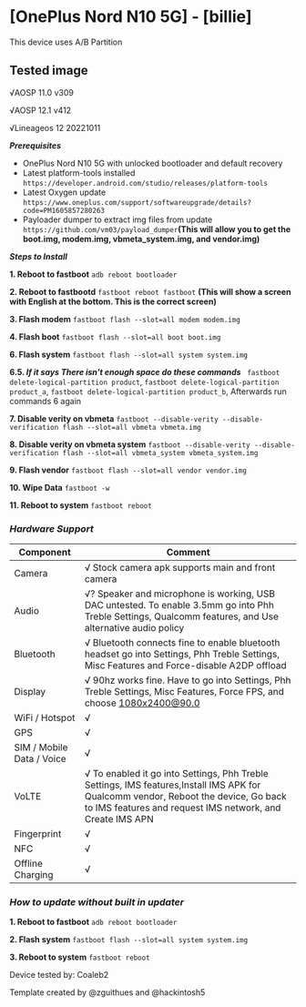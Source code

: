 # [OnePlus Nord N10 5G] - [billie]

This device uses A/B Partition

## Tested image
√AOSP 11.0 v309

√AOSP 12.1 v412

√Lineageos 12 20221011

_**Prerequisites**_
* OnePlus Nord N10 5G with unlocked bootloader and default recovery
* Latest platform-tools installed `https://developer.android.com/studio/releases/platform-tools`
* Latest Oxygen update `https://www.oneplus.com/support/softwareupgrade/details?code=PM1605857280263`
* Payloader dumper to extract img files from update `https://github.com/vm03/payload_dumper`**(This will allow you to get the boot.img, modem.img, vbmeta_system.img, and vendor.img)**


_**Steps to Install**_

**1. Reboot to fastboot**
`adb reboot bootloader`

**2. Reboot to fastbootd**
`fastboot reboot fastboot` **(This will show a screen with English at the bottom. This is the correct screen)**

**3. Flash modem**
`fastboot flash --slot=all modem modem.img`

**4. Flash boot**
`fastboot flash --slot=all boot boot.img`


**6. Flash system**
`fastboot flash --slot=all system system.img`

**6.5. _If it says There isn't enough space do these commands_**
` fastboot delete-logical-partition product`, `fastboot delete-logical-partition product_a`, `fastboot delete-logical-partition product_b`, Afterwards run commands 6 again

**7. Disable verity on vbmeta**
`fastboot --disable-verity --disable-verification flash --slot=all vbmeta vbmeta.img`

**8. Disable verity on vbmeta system**
`fastboot --disable-verity --disable-verification flash --slot=all vbmeta_system vbmeta_system.img`

**9. Flash vendor**
`fastboot flash --slot=all vendor vendor.img`

**10. Wipe Data**
`fastboot -w`

**11. Reboot to system**
`fastboot reboot`

### **_Hardware Support_**
| Component                 |      Comment                                              |
|---------------------------|-----------------------------------------------------------|
| Camera                    | √ Stock camera apk supports main and front camera |
| Audio                     | √? Speaker and microphone is working, USB DAC untested. To enable 3.5mm go into Phh Treble Settings, Qualcomm features, and Use alternative audio policy|
| Bluetooth                 | √ Bluetooth connects fine to enable bluetooth headset go into Settings, Phh Treble Settings, Misc Features and Force-disable A2DP offload|
| Display                   | √ 90hz works fine. Have to go into Settings, Phh Treble Settings, Misc Features, Force FPS, and choose 1080x2400@90.0|
| WiFi / Hotspot            | √|
| GPS                       | √ |
| SIM / Mobile Data / Voice | √ |
| VoLTE                     | √ To enabled it go into Settings, Phh Treble Settings, IMS features,Install IMS APK for Qualcomm vendor, Reboot the device, Go back to IMS features and request IMS network, and Create IMS APN |
| Fingerprint               | √ |
| NFC                       | √ |
| Offline Charging          | √ |
### **_How to update without built in updater_**
**1. Reboot to fastboot**
`adb reboot bootloader`

**2. Flash system**
`fastboot flash --slot=all system system.img`

**3. Reboot to system**
`fastboot reboot`


Device tested by:
Coaleb2

Template created by @zguithues and @hackintosh5